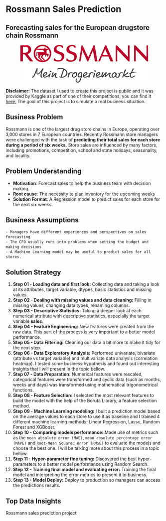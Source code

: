 # Rossmann Sales Prediction

## Forecasting sales for the European drugstore chain Rossmann

<p align="center">
  <img src="https://github.com/mvrcosp/Rossmann/blob/main/img/Rossmann.png">
</p>

**Disclaimer:** The dataset I used to create this project is public and it was provided by Kaggle as part of one of their competitions, you can find it [here.](https://www.kaggle.com/c/rossmann-store-sales/data)  The goal of this project is to simulate a real business situation.  

## Business Problem

Rossmann is one of the largest drug store chains in Europe, operating over 3,000 stores in 7 European countries. Recently Rossmann store managers were challenged with the task of **predicting their total sales for each store during a period of six weeks.** Store sales are influenced by many factors, including promotions, competition, school and state holidays, seasonality, and locality. 

## Problem Understanding

* **Motivation**: Forecast sales to help the business team with decision making.
* **Root cause**: The necessity to plan inventory for the upcoming weeks
* **Solution Format**: A Regression model to predict sales for each store for the next six weeks.

## Business Assumptions

	- Managers have different experiences and perspectives on sales forecasting
	- The CFO usually runs into problems when setting the budget and making decisions
	- A Machine Learning model may be useful to predict sales for all stores.

## Solution Strategy

1. **Step 01 - Loading data and first look:** Collecting data and taking a look at its attributes, target variable, dtypes, basic statistics and missing values. 
2. **Step 02 - Dealing with missing values and data cleaning:** Filling in missing values, changing data types, renaming columns.
3. **Step 03 - Descriptive Statistics:** Taking a deeper look at each numerical attribute with descriptive statistics, especially the target variable **sales**.
4. **Step 04 - Feature Engineering:** New features were created from the raw data. This part of the process is very important to a better model performance.
3. **Step 05 -  Data Filtering:** Cleaning our data a bit more to make it tidy for the next step.
3. **Step 06 - Data Exploratory Analysis:** Performed univariate, bivariate (attribute vs target variable) and multivariate data analysis (correlation heatmap). I tested some business hypothesis and found out interesting insights that I will present in the topic bellow.
3. **Step 07 - Data Preparation:**  Numerical features were rescaled, categorical features were transformed and cyclic data (such as months, weeks and days) was transformed using mathematical trigonometrical functions.
3. **Step 08 - Feature Selection:**  I selected the most relevant features to build the model with the help of the Boruta Library, a feature selection method. 
3. **Step 09 - Machine Learning modeling:** I built a prediction model based on the average values to each store to use it as baseline and I trained 4 different machine learning methods: Linear Regression, Lasso, Random Forest and XGBoost. 
3. **Step 10 - Comparing models performance:**  Made use of metrics such as the `mean absolute error (MAE)`, `mean absolute percentage error (MAPE)` and `Root-Mean Squared error (RMSE)` to evaluate the models and choose the best one. I will be talking more about this process in a topic bellow.
3. **Step 11 - Hyper-parameter fine tuning:** Discovered the best hyper-parameters to a better model performance using Random Search.
3. **Step 12 - Training final model and evaluating error:** Training the final model and interpreting  the error metrics to present it to business.
3. **Step 13 - Model Deploy:** Deploy to production so managers can access the predictions results.

## Top Data Insights









 Rossmann sales prediction project

